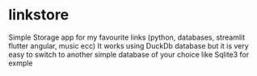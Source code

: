 # linkstore
Simple Storage app for my favourite links (python, databases, streamlit flutter angular, music ecc)
It works using DuckDb database but it is very easy to switch to another simple database of your choice
like Sqlite3 for exmple
